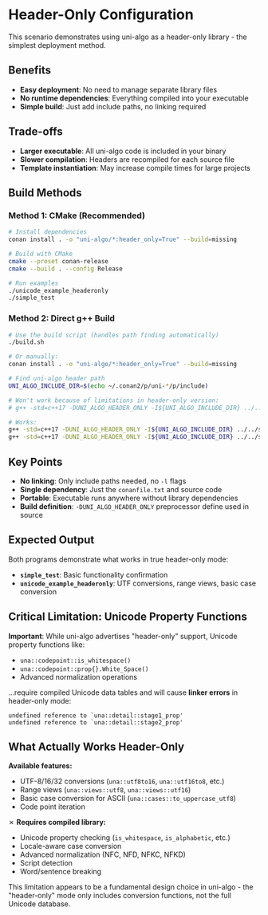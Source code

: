 # Header-Only Configuration

This scenario demonstrates using uni-algo as a header-only library - the simplest deployment method.

## Benefits
- **Easy deployment**: No need to manage separate library files
- **No runtime dependencies**: Everything compiled into your executable
- **Simple build**: Just add include paths, no linking required

## Trade-offs
- **Larger executable**: All uni-algo code is included in your binary
- **Slower compilation**: Headers are recompiled for each source file
- **Template instantiation**: May increase compile times for large projects

## Build Methods

### Method 1: CMake (Recommended)

```bash
# Install dependencies
conan install . -o "uni-algo/*:header_only=True" --build=missing

# Build with CMake
cmake --preset conan-release
cmake --build . --config Release

# Run examples
./unicode_example_headeronly
./simple_test
```

### Method 2: Direct g++ Build

```bash
# Use the build script (handles path finding automatically)
./build.sh

# Or manually:
conan install . -o "uni-algo/*:header_only=True" --build=missing

# Find uni-algo header path
UNI_ALGO_INCLUDE_DIR=$(echo ~/.conan2/p/uni-*/p/include)

# Won't work because of limitations in header-only version:
# g++ -std=c++17 -DUNI_ALGO_HEADER_ONLY -I${UNI_ALGO_INCLUDE_DIR} ../../shared/src/unicode_example.cpp -o unicode_example

# Works:
g++ -std=c++17 -DUNI_ALGO_HEADER_ONLY -I${UNI_ALGO_INCLUDE_DIR} ../../shared/src/unicode_example_headeronly.cpp -o unicode_example_headeronly
g++ -std=c++17 -DUNI_ALGO_HEADER_ONLY -I${UNI_ALGO_INCLUDE_DIR} ../../shared/src/simple_test.cpp -o simple_test
```

## Key Points

- **No linking**: Only include paths needed, no `-l` flags
- **Single dependency**: Just the `conanfile.txt` and source code
- **Portable**: Executable runs anywhere without library dependencies
- **Build definition**: `-DUNI_ALGO_HEADER_ONLY` preprocessor define used in source

## Expected Output

Both programs demonstrate what works in true header-only mode:

- **`simple_test`**: Basic functionality confirmation
- **`unicode_example_headeronly`**: UTF conversions, range views, basic case conversion

## Critical Limitation: Unicode Property Functions

**Important**: While uni-algo advertises "header-only" support, Unicode property functions like:
- `una::codepoint::is_whitespace()`
- `una::codepoint::prop{}.White_Space()`
- Advanced normalization operations

...require compiled Unicode data tables and will cause **linker errors** in header-only mode:

```
undefined reference to `una::detail::stage1_prop'
undefined reference to `una::detail::stage2_prop'
```

## What Actually Works Header-Only

  **Available features:**
- UTF-8/16/32 conversions (`una::utf8to16`, `una::utf16to8`, etc.)
- Range views (`una::views::utf8`, `una::views::utf16`)
- Basic case conversion for ASCII (`una::cases::to_uppercase_utf8`)
- Code point iteration

✗ **Requires compiled library:**
- Unicode property checking (`is_whitespace`, `is_alphabetic`, etc.)
- Locale-aware case conversion
- Advanced normalization (NFC, NFD, NFKC, NFKD)
- Script detection
- Word/sentence breaking

This limitation appears to be a fundamental design choice in uni-algo - the "header-only" mode only includes conversion functions, not the full Unicode database.
